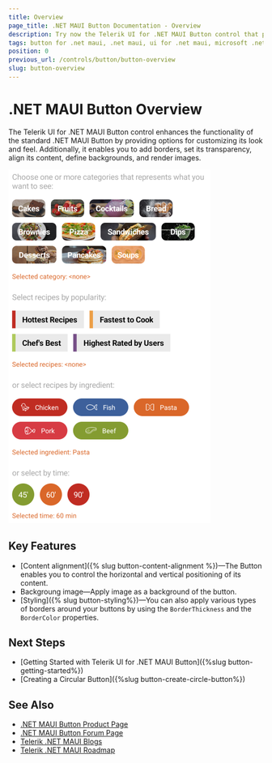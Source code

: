 ```yaml
---
title: Overview
page_title: .NET MAUI Button Documentation - Overview
description: Try now the Telerik UI for .NET MAUI Button control that provides various options for customizing its look and feel.
tags: button for .net maui, .net maui, ui for .net maui, microsoft .net maui
position: 0
previous_url: /controls/button/button-overview
slug: button-overview
---
```


# .NET MAUI Button Overview

The Telerik UI for .NET MAUI Button control enhances the functionality of the standard .NET MAUI Button by providing options for customizing its look and feel. Additionally, it enables you to add borders, set its transparency, align its content, define backgrounds, and render images.

![.NET MAUI Button Overview](images/button-overview.png "Button for .NET MAUI")

## Key Features

* [Content alignment]({% slug button-content-alignment %})&mdash;The Button enables you to control the horizontal and vertical positioning of its content.
* Backgroung image&mdash;Apply image as a background of the button.
* [Styling]({% slug button-styling%})&mdash;You can also apply various types of borders around your buttons by using the `BorderThickness` and the `BorderColor` properties.

## Next Steps

- [Getting Started with Telerik UI for .NET MAUI Button]({%slug button-getting-started%})
- [Creating a Circular Button]({%slug button-create-circle-button%})

## See Also

- [.NET MAUI Button Product Page](https://www.telerik.com/maui-ui/button)
- [.NET MAUI Button Forum Page](https://www.telerik.com/forums/maui?tagId=1764)
- [Telerik .NET MAUI Blogs](https://www.telerik.com/blogs/mobile-net-maui)
- [Telerik .NET MAUI Roadmap](https://www.telerik.com/support/whats-new/maui-ui/roadmap)